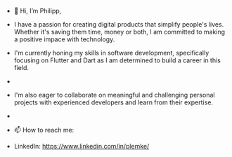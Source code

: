 - 👋 Hi, I’m Philipp, 

- I have a passion for creating digital products that simplify people's lives. Whether it's saving them time, money or both, I am committed to making
a positive impace with technology.

- I'm currently honing my skills in software development, specifically focusing on Flutter and Dart as I am determined to build a career in this field. 
- 
- I'm also eager to collaborate on meaningful and challenging personal projects with experienced developers and learn from their expertise.
- 
- 📫 How to reach me:
- LinkedIn: https://www.linkedin.com/in/plemke/

<!---
Sanka91/Sanka91 is a ✨ special ✨ repository because its `README.md` (this file) appears on your GitHub profile.
You can click the Preview link to take a look at your changes.
--->
